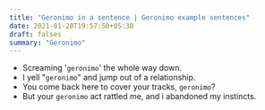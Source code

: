 ```yaml
---
title: "Geronimo in a sentence | Geronimo example sentences"
date: 2021-01-20T19:57:50+05:30
draft: falses
summary: "Geronimo"
---
```

- Screaming '`geronimo`' the whole way down.
- I yell "`geronimo`" and jump out of a relationship.
- You come back here to cover your tracks, `geronimo`?
- But your `geronimo` act rattled me, and i abandoned my instincts.
                 
